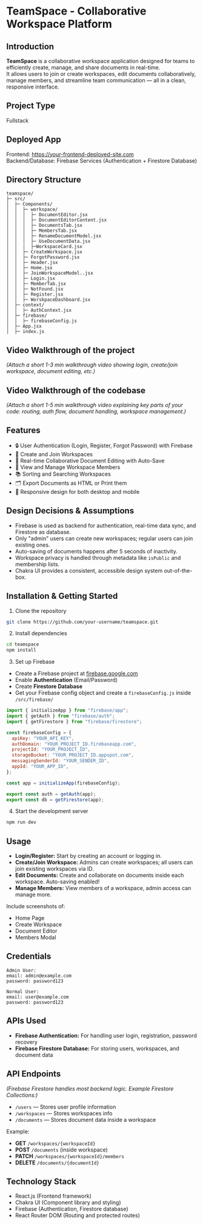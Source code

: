 # TeamSpace - Collaborative Workspace Platform

## Introduction

**TeamSpace** is a collaborative workspace application designed for teams to efficiently create, manage, and share documents in real-time.  
It allows users to join or create workspaces, edit documents collaboratively, manage members, and streamline team communication — all in a clean, responsive interface.

## Project Type

Fullstack

## Deployed App

Frontend: https://your-frontend-deployed-site.com  
Backend/Database: Firebase Services (Authentication + Firestore Database)

## Directory Structure

```
teamspace/
├─ src/
│  ├─ Components/
│  │  ├─ workspace/
│  │  │  ├─ DocumentEditor.jsx
│  │  │  ├─ DocumentEditorContent.jsx
│  │  │  ├─ DocumentsTab.jsx
│  │  │  ├─ MembersTab.jsx
│  │  │  ├─ RenameDocumentModel.jsx
│  │  │  ├─ UseDocumentData.jsx
│  │  |  ├─WorkspaceCard.jsx
│  │  ├─ CreateWorkspace.jsx
│  │  ├─ ForgotPassword.jsx
│  │  ├─ Header.jsx
│  │  ├─ Home.jsx
│  │  ├─ JoinWorkspaceModel..jsx
│  │  ├─ Login.jsx
│  │  ├─ MemberTab.jsx
│  │  ├─ NotFound.jsx
│  │  ├─ Register.jsx
│  │  ├─ WorskpaceDashboard.jsx
│  ├─ context/
│  │  ├─ AuthContext.jsx
│  ├─ firebase/
│  │  ├─ firebaseConfig.js
│  ├─ App.jsx
│  ├─ index.js
```

## Video Walkthrough of the project

_(Attach a short 1-3 min walkthrough video showing login, create/join workspace, document editing, etc.)_

## Video Walkthrough of the codebase

_(Attach a short 1-5 min walkthrough video explaining key parts of your code: routing, auth flow, document handling, workspace management.)_

## Features

- 🔒 User Authentication (Login, Register, Forgot Password) with Firebase
- 🏢 Create and Join Workspaces
- 📄 Real-time Collaborative Document Editing with Auto-Save
- 👥 View and Manage Workspace Members
- 📚 Sorting and Searching Workspaces
- 🗂 Export Documents as HTML or Print them
- 🔄 Responsive design for both desktop and mobile

## Design Decisions & Assumptions

- Firebase is used as backend for authentication, real-time data sync, and Firestore as database.
- Only "admin" users can create new workspaces; regular users can join existing ones.
- Auto-saving of documents happens after 5 seconds of inactivity.
- Workspace privacy is handled through metadata like `isPublic` and membership lists.
- Chakra UI provides a consistent, accessible design system out-of-the-box.

## Installation & Getting Started

1. Clone the repository

```bash
git clone https://github.com/your-username/teamspace.git
```

2. Install dependencies

```bash
cd teamspace
npm install
```

3. Set up Firebase

- Create a Firebase project at [firebase.google.com](https://firebase.google.com/)
- Enable **Authentication** (Email/Password)
- Create **Firestore Database**
- Get your Firebase config object and create a `firebaseConfig.js` inside `/src/firebase/`

```javascript
import { initializeApp } from "firebase/app";
import { getAuth } from "firebase/auth";
import { getFirestore } from "firebase/firestore";

const firebaseConfig = {
  apiKey: "YOUR_API_KEY",
  authDomain: "YOUR_PROJECT_ID.firebaseapp.com",
  projectId: "YOUR_PROJECT_ID",
  storageBucket: "YOUR_PROJECT_ID.appspot.com",
  messagingSenderId: "YOUR_SENDER_ID",
  appId: "YOUR_APP_ID",
};

const app = initializeApp(firebaseConfig);

export const auth = getAuth(app);
export const db = getFirestore(app);
```

4. Start the development server

```bash
npm run dev
```

## Usage

- **Login/Register:** Start by creating an account or logging in.
- **Create/Join Workspace:** Admins can create workspaces; all users can join existing workspaces via ID.
- **Edit Documents:** Create and collaborate on documents inside each workspace. Auto-saving enabled!
- **Manage Members:** View members of a workspace, admin access can manage more.

Include screenshots of:

- Home Page
- Create Workspace
- Document Editor
- Members Modal

## Credentials

```
Admin User:
email: admin@example.com
password: password123

Normal User:
email: user@example.com
password: password123
```

## APIs Used

- **Firebase Authentication:** For handling user login, registration, password recovery
- **Firebase Firestore Database:** For storing users, workspaces, and document data

## API Endpoints

_(Firebase Firestore handles most backend logic. Example Firestore Collections:)_

- `/users` — Stores user profile information
- `/workspaces` — Stores workspaces info
- `/documents` — Stores document data inside a workspace

Example:

- **GET** `/workspaces/{workspaceId}`
- **POST** `/documents` (inside workspace)
- **PATCH** `/workspaces/{workspaceId}/members`
- **DELETE** `/documents/{documentId}`

## Technology Stack

- React.js (Frontend framework)
- Chakra UI (Component library and styling)
- Firebase (Authentication, Firestore database)
- React Router DOM (Routing and protected routes)
